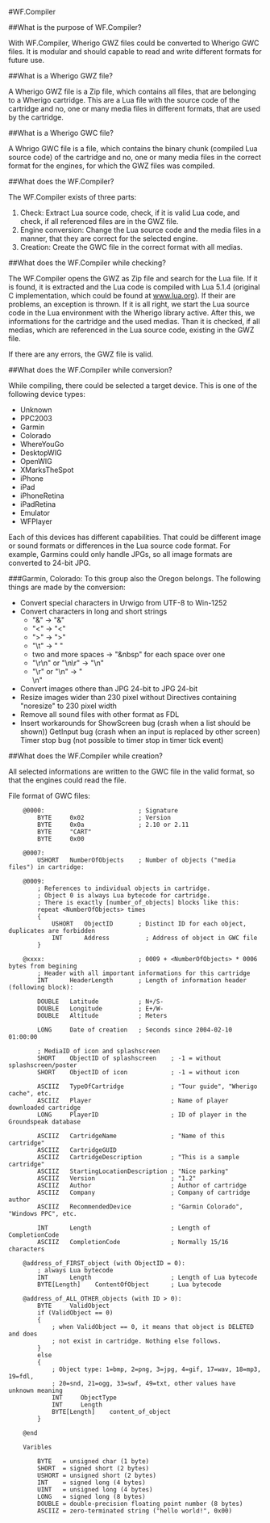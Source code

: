 #WF.Compiler

##What is the purpose of WF.Compiler?

With WF.Compiler, Wherigo GWZ files could be converted to Wherigo GWC files. It is 
modular and should capable to read and write different formats for future use. 

##What is a Wherigo GWZ file? 

A Wherigo GWZ file is a Zip file, which contains all files, that are belonging to 
a Wherigo cartridge. This are a Lua file with the source code of the cartridge and
no, one or many media files in different formats, that are used by the cartridge.

##What is a Wherigo GWC file?

A Whrigo GWC file is a file, which contains the binary chunk (compiled Lua source 
code) of the cartridge and no, one or many media files in the correct format for 
the engines, for which the GWZ files was compiled.

##What does the WF.Compiler?

The WF.Compiler exists of three parts:
1. Check: Extract Lua source code, check, if it is valid Lua code, and check, if 
all referenced files are in the GWZ file. 
2. Engine conversion: Change the Lua source code and the media files in a manner, 
that they are correct for the selected engine.
3. Creation: Create the GWC file in the correct format with all medias.

##What does the WF.Compiler while checking?

The WF.Compiler opens the GWZ as Zip file and search for the Lua file. If it is 
found, it is extracted and the Lua code is compiled with Lua 5.1.4 (original C 
implementation, which could be found at www.lua.org). If their are problems, an 
exception is thrown. If it is all right, we start the Lua source code in the Lua
environment with the Wherigo library active. After this, we informations for the
cartridge and the used medias. Than it is checked, if all medias, which are 
referenced in the Lua source code, existing in the GWZ file.

If there are any errors, the GWZ file is valid.

##What does the WF.Compiler while conversion?

While compiling, there could be selected a target device. This is one of the 
following device types:

- Unknown
- PPC2003
- Garmin
- Colorado
- WhereYouGo
- DesktopWIG
- OpenWIG
- XMarksTheSpot
- iPhone
- iPad
- iPhoneRetina
- iPadRetina
- Emulator
- WFPlayer
     
Each of this devices has different capabilities. That could be different image
or sound formats or differences in the Lua source code format. For example, 
Garmins could only handle JPGs, so all image formats are converted to 24-bit JPG.

###Garmin, Colorado:
To this group also the Oregon belongs. The following things are made by the 
conversion:
- Convert special characters in Urwigo from UTF-8 to Win-1252
- Convert characters in long and short strings 
  * "&" -> "&amp;"
  * "<" -> "&lt;"
  * ">" -> "&gt;"
  * "\t" -> "   "
  * two and more spaces -> "&nbsp" for each space over one
  * "\r\n" or "\n\r" -> "\n"
  * "\r" or "\n" -> "<BR>\n"    
- Convert images othere than JPG 24-bit to JPG 24-bit
- Resize images wider than 230 pixel without Directives containing "noresize" to 
  230 pixel width
- Remove all sound files with other format as FDL
- Insert workarounds for
  ShowScreen bug (crash when a list should be shown))
  GetInput bug (crash when an input is replaced by other screen)
  Timer stop bug (not possible to timer stop in timer tick event) 
 
##What does the WF.Compiler while creation?

All selected informations are written to the GWC file in the valid format, so 
that the engines could read the file.

File format of GWC files:

        @0000:                          ; Signature
            BYTE     0x02               ; Version
            BYTE     0x0a               ; 2.10 or 2.11
            BYTE     "CART"
            BYTE     0x00

        @0007:
            USHORT   NumberOfObjects    ; Number of objects ("media files") in cartridge:

        @0009:
            ; References to individual objects in cartridge.
            ; Object 0 is always Lua bytecode for cartridge.
            ; There is exactly [number_of_objects] blocks like this:
            repeat <NumberOfObjects> times
            {
                USHORT   ObjectID       ; Distinct ID for each object, duplicates are forbidden
                INT      Address          ; Address of object in GWC file
            }

        @xxxx:                          ; 0009 + <NumberOfObjects> * 0006 bytes from begining
            ; Header with all important informations for this cartridge
            INT      HeaderLength       ; Length of information header (following block):

            DOUBLE   Latitude           ; N+/S-
            DOUBLE   Longitude          ; E+/W-
            DOUBLE   Altitude           ; Meters

            LONG     Date of creation   ; Seconds since 2004-02-10 01:00:00

            ; MediaID of icon and splashscreen
            SHORT    ObjectID of splashscreen    ; -1 = without splashscreen/poster
            SHORT    ObjectID of icon            ; -1 = without icon

            ASCIIZ   TypeOfCartridge             ; "Tour guide", "Wherigo cache", etc.
            ASCIIZ   Player                      ; Name of player downloaded cartridge
            LONG     PlayerID                    ; ID of player in the Groundspeak database

            ASCIIZ   CartridgeName               ; "Name of this cartridge"
            ASCIIZ   CartridgeGUID
            ASCIIZ   CartridgeDescription        ; "This is a sample cartridge"
            ASCIIZ   StartingLocationDescription ; "Nice parking"
            ASCIIZ   Version                     ; "1.2"
            ASCIIZ   Author                      ; Author of cartridge
            ASCIIZ   Company                     ; Company of cartridge author
            ASCIIZ   RecommendedDevice           ; "Garmin Colorado", "Windows PPC", etc.

            INT      Length                      ; Length of CompletionCode
            ASCIIZ   CompletionCode              ; Normally 15/16 characters

        @address_of_FIRST_object (with ObjectID = 0):
            ; always Lua bytecode
            INT      Length                      ; Length of Lua bytecode
            BYTE[Length]    ContentOfObject      ; Lua bytecode

        @address_of_ALL_OTHER_objects (with ID > 0):
            BYTE     ValidObject
            if (ValidObject == 0)
            {
                ; when ValidObject == 0, it means that object is DELETED and does
                ; not exist in cartridge. Nothing else follows.
            }
            else
            {
                ; Object type: 1=bmp, 2=png, 3=jpg, 4=gif, 17=wav, 18=mp3, 19=fdl, 
                ; 20=snd, 21=ogg, 33=swf, 49=txt, other values have unknown meaning
                INT     ObjectType               
                INT     Length
                BYTE[Length]    content_of_object
            }

        @end

        Varibles

            BYTE   = unsigned char (1 byte)
            SHORT  = signed short (2 bytes)
            USHORT = unsigned short (2 bytes)
            INT    = signed long (4 bytes)
            UINT   = unsigned long (4 bytes)
            LONG   = signed long (8 bytes)
            DOUBLE = double-precision floating point number (8 bytes)
            ASCIIZ = zero-terminated string ("hello world!", 0x00)